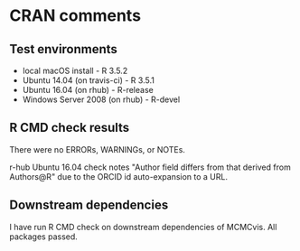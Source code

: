 CRAN comments
====


## Test environments
* local macOS install - R 3.5.2
* Ubuntu 14.04 (on travis-ci) - R 3.5.1
* Ubuntu 16.04 (on rhub) - R-release
* Windows Server 2008 (on rhub) - R-devel


## R CMD check results

There were no ERRORs, WARNINGs, or NOTEs.

r-hub Ubuntu 16.04 check notes "Author field differs from that derived from Authors@R" due to the ORCID id auto-expansion to a URL.

## Downstream dependencies

I have run R CMD check on downstream dependencies of MCMCvis. All packages passed.

